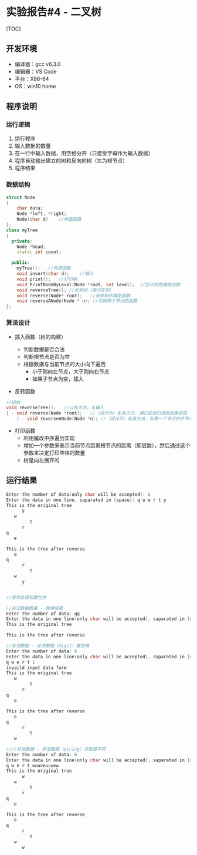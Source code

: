 # 实验报告#4 - 二叉树

[TOC]



## 开发环境

- 编译器：gcc v6.3.0
- 编辑器：VS Code
- 平台：X86-64
- OS：win10 home

## 程序说明

### 运行逻辑

1. 运行程序
2. 输入数据的数量
3. 在一行中输入数据，用空格分开（只接受字母作为输入数据）
4. 程序自动输出建立的树和反向的树（左为根节点）
5. 程序结束

### 数据结构

```c++
struct Node
{
    char data;
    Node *left, *right;
    Node(char d)    //构造函数
};
class myTree
{
  private:
    Node *head;
    static int count; 

  public:
    myTree();   //构造函数
    void insert(char d);    //插入
    void print();   //打印树
    void PrintNodeByLevel(Node *root, int level);  //打印树的辅助函数
    void reverseTree(); //反转树（递归实现）
    void reverse(Node* root);   //反转树的辅助函数
    void reverseANode(Node * n); //交换两个节点的函数
};
```

### 算法设计

- 插入函数（树的构建）
  - 判断数据是否合法
  - 判断根节点是否为空
  - 根据数据与当前节点的大小向下遍历
    - 小于则向左节点，大于则向右节点
    - 如果子节点为空，插入

- 反转函数

```c++
//结构
void reverseTree();   //公有方法，无输入
| - void reverse(Node *root);   //（设计为）私有方法，通过前递归调用自身实现
    | - void reverseANode(Node *n); //（设计为）私有方法，如果一个节点的子节点非空，则交换它们
```

- 打印函数
  - 利用魔改中序遍历实现
  - 增加一个参数来表示当前节点距离根节点的距离（即层数），然后通过这个参数来决定打印空格的数量
  - 树是向左展开的

## 运行结果

```c++
Enter the number of data(only char will be accepted): 6
Enter the data in one line, saparated in [space]: q w e r t y
This is the original tree
      y
   w
         t
      r
q
   e

This is the tree after reverse
   e
q
      r
         t
   w
      y


//异常处理和健壮性

//非法数据数量 - 程序结束
Enter the number of data: qq
Enter the data in one line(only char will be accepted), saparated in [space]:
This is the original tree

This is the tree after reverse

//非法数据 - 非法数据（digit）被忽略
Enter the number of data: 6
Enter the data in one line(only char will be accepted), saparated in [space]:
q w e r t 1
invaild input data form
This is the original tree
   w
         t
      r
q
   e

This is the tree after reverse
   e
q
      r
         t
   w

////非法数据 - 非法数据（string）只取首字符
Enter the number of data: 6
Enter the data in one line(only char will be accepted), saparated in [space]:
q w e r t wuuveuuuew
This is the original tree
      w
   w
         t
      r
q
   e

This is the tree after reverse
   e
q
      r
         t
   w
      w
```